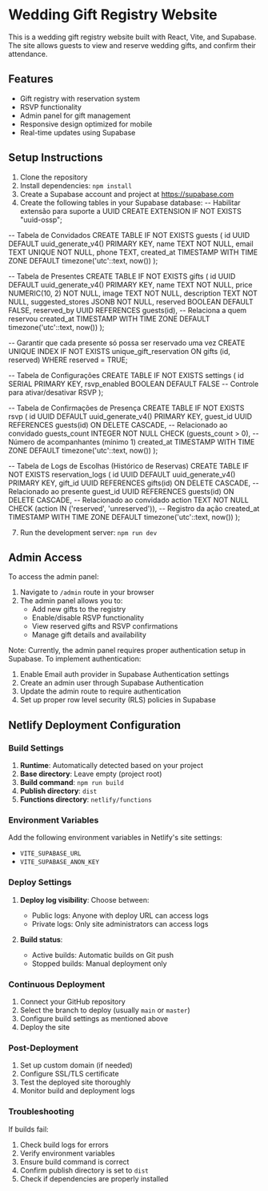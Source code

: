 # Wedding Gift Registry Website

This is a wedding gift registry website built with React, Vite, and Supabase. The site allows guests to view and reserve wedding gifts, and confirm their attendance.

## Features

- Gift registry with reservation system
- RSVP functionality
- Admin panel for gift management
- Responsive design optimized for mobile
- Real-time updates using Supabase

## Setup Instructions

1. Clone the repository
2. Install dependencies: `npm install`
3. Create a Supabase account and project at https://supabase.com
4. Create the following tables in your Supabase database:
-- Habilitar extensão para suporte a UUID
CREATE EXTENSION IF NOT EXISTS "uuid-ossp";

-- Tabela de Convidados
CREATE TABLE IF NOT EXISTS guests (
    id UUID DEFAULT uuid_generate_v4() PRIMARY KEY,
    name TEXT NOT NULL,
    email TEXT UNIQUE NOT NULL,
    phone TEXT,
    created_at TIMESTAMP WITH TIME ZONE DEFAULT timezone('utc'::text, now())
);

-- Tabela de Presentes
CREATE TABLE IF NOT EXISTS gifts (
    id UUID DEFAULT uuid_generate_v4() PRIMARY KEY,
    name TEXT NOT NULL,
    price NUMERIC(10, 2) NOT NULL,
    image TEXT NOT NULL,
    description TEXT NOT NULL,
    suggested_stores JSONB NOT NULL,
    reserved BOOLEAN DEFAULT FALSE,
    reserved_by UUID REFERENCES guests(id), -- Relaciona a quem reservou
    created_at TIMESTAMP WITH TIME ZONE DEFAULT timezone('utc'::text, now())
);

-- Garantir que cada presente só possa ser reservado uma vez
CREATE UNIQUE INDEX IF NOT EXISTS unique_gift_reservation 
ON gifts (id, reserved) WHERE reserved = TRUE;

-- Tabela de Configurações
CREATE TABLE IF NOT EXISTS settings (
    id SERIAL PRIMARY KEY,
    rsvp_enabled BOOLEAN DEFAULT FALSE -- Controle para ativar/desativar RSVP
);

-- Tabela de Confirmações de Presença
CREATE TABLE IF NOT EXISTS rsvp (
    id UUID DEFAULT uuid_generate_v4() PRIMARY KEY,
    guest_id UUID REFERENCES guests(id) ON DELETE CASCADE, -- Relacionado ao convidado
    guests_count INTEGER NOT NULL CHECK (guests_count > 0), -- Número de acompanhantes (mínimo 1)
    created_at TIMESTAMP WITH TIME ZONE DEFAULT timezone('utc'::text, now())
);

-- Tabela de Logs de Escolhas (Histórico de Reservas)
CREATE TABLE IF NOT EXISTS reservation_logs (
    id UUID DEFAULT uuid_generate_v4() PRIMARY KEY,
    gift_id UUID REFERENCES gifts(id) ON DELETE CASCADE, -- Relacionado ao presente
    guest_id UUID REFERENCES guests(id) ON DELETE CASCADE, -- Relacionado ao convidado
    action TEXT NOT NULL CHECK (action IN ('reserved', 'unreserved')), -- Registro da ação
    created_at TIMESTAMP WITH TIME ZONE DEFAULT timezone('utc'::text, now())
);

7. Run the development server: `npm run dev`

## Admin Access

To access the admin panel:

1. Navigate to `/admin` route in your browser
2. The admin panel allows you to:
   - Add new gifts to the registry
   - Enable/disable RSVP functionality
   - View reserved gifts and RSVP confirmations
   - Manage gift details and availability

Note: Currently, the admin panel requires proper authentication setup in Supabase. To implement authentication:

1. Enable Email auth provider in Supabase Authentication settings
2. Create an admin user through Supabase Authentication
3. Update the admin route to require authentication
4. Set up proper row level security (RLS) policies in Supabase

## Netlify Deployment Configuration

### Build Settings

1. **Runtime**: Automatically detected based on your project
2. **Base directory**: Leave empty (project root)
3. **Build command**: `npm run build`
4. **Publish directory**: `dist`
5. **Functions directory**: `netlify/functions`

### Environment Variables

Add the following environment variables in Netlify's site settings:
- `VITE_SUPABASE_URL`
- `VITE_SUPABASE_ANON_KEY`

### Deploy Settings

1. **Deploy log visibility**: Choose between:
   - Public logs: Anyone with deploy URL can access logs
   - Private logs: Only site administrators can access logs

2. **Build status**:
   - Active builds: Automatic builds on Git push
   - Stopped builds: Manual deployment only

### Continuous Deployment

1. Connect your GitHub repository
2. Select the branch to deploy (usually `main` or `master`)
3. Configure build settings as mentioned above
4. Deploy the site

### Post-Deployment

1. Set up custom domain (if needed)
2. Configure SSL/TLS certificate
3. Test the deployed site thoroughly
4. Monitor build and deployment logs

### Troubleshooting

If builds fail:
1. Check build logs for errors
2. Verify environment variables
3. Ensure build command is correct
4. Confirm publish directory is set to `dist`
5. Check if dependencies are properly installed